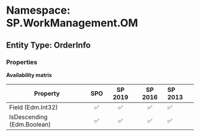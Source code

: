 # Namespace: SP.WorkManagement.OM

## Entity Type: OrderInfo

### Properties

**Availability matrix**

Property | SPO | SP 2019 | SP 2016 | SP 2013
----------|:---:|:-------:|:-------:|:-------
Field (Edm.Int32) | ✅ | ✅ | ✅ | ✅
IsDescending (Edm.Boolean) | ✅ | ✅ | ✅ | ✅